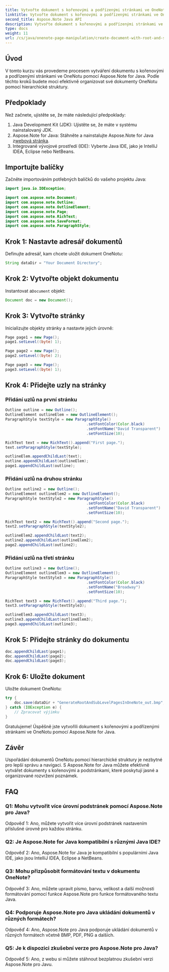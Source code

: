 ```yaml
---
title: Vytvořte dokument s kořenovými a podřízenými stránkami ve OneNotu
linktitle: Vytvořte dokument s kořenovými a podřízenými stránkami ve OneNotu
second_title: Aspose.Note Java API
description: Vytvořte dokument s kořenovými a podřízenými stránkami ve OneNotu pomocí Aspose.Note for Java. Postupujte podle podrobného průvodce pro efektivní uspořádání poznámek.
type: docs
weight: 11
url: /cs/java/onenote-page-manipulation/create-document-with-root-and-sub-pages/
---
```

## Úvod

V tomto kurzu vás provedeme procesem vytváření dokumentu s kořenovými a podřízenými stránkami ve OneNotu pomocí Aspose.Note for Java. Podle těchto kroků budete moci efektivně organizovat své dokumenty OneNotu pomocí hierarchické struktury.

## Předpoklady

Než začnete, ujistěte se, že máte následující předpoklady:

1. Java Development Kit (JDK): Ujistěte se, že máte v systému nainstalovaný JDK.
2. Aspose.Note for Java: Stáhněte a nainstalujte Aspose.Note for Java z[webová stránka](https://purchase.aspose.com/buy).
3. Integrované vývojové prostředí (IDE): Vyberte Java IDE, jako je IntelliJ IDEA, Eclipse nebo NetBeans.

## Importujte balíčky

Začněte importováním potřebných balíčků do vašeho projektu Java:

```java
import java.io.IOException;

import com.aspose.note.Document;
import com.aspose.note.Outline;
import com.aspose.note.OutlineElement;
import com.aspose.note.Page;
import com.aspose.note.RichText;
import com.aspose.note.SaveFormat;
import com.aspose.note.ParagraphStyle;
```

## Krok 1: Nastavte adresář dokumentů

Definujte adresář, kam chcete uložit dokument OneNotu:

```java
String dataDir = "Your Document Directory";
```

## Krok 2: Vytvořte objekt dokumentu

 Instantovat a`Document` objekt:

```java
Document doc = new Document();
```

## Krok 3: Vytvořte stránky

Inicializujte objekty stránky a nastavte jejich úrovně:

```java
Page page1 = new Page();
page1.setLevel((byte) 1);

Page page2 = new Page();
page2.setLevel((byte) 2);

Page page3 = new Page();
page3.setLevel((byte) 1);
```

## Krok 4: Přidejte uzly na stránky

### Přidání uzlů na první stránku

```java
Outline outline = new Outline();
OutlineElement outlineElem = new OutlineElement();
ParagraphStyle textStyle = new ParagraphStyle()
                                    .setFontColor(Color.black)
                                    .setFontName("David Transparent")
                                    .setFontSize(10);

RichText text = new RichText().append("First page.");
text.setParagraphStyle(textStyle);

outlineElem.appendChildLast(text);
outline.appendChildLast(outlineElem);
page1.appendChildLast(outline);
```

### Přidání uzlů na druhou stránku

```java
Outline outline2 = new Outline();
OutlineElement outlineElem2 = new OutlineElement();
ParagraphStyle textStyle2 = new ParagraphStyle()
                                    .setFontColor(Color.black)
                                    .setFontName("David Transparent")
                                    .setFontSize(10);

RichText text2 = new RichText().append("Second page.");
text2.setParagraphStyle(textStyle2);

outlineElem2.appendChildLast(text2);
outline2.appendChildLast(outlineElem2);
page2.appendChildLast(outline2);
```

### Přidání uzlů na třetí stránku

```java
Outline outline3 = new Outline();
OutlineElement outlineElem3 = new OutlineElement();
ParagraphStyle textStyle3 = new ParagraphStyle()
                                    .setFontColor(Color.black)
                                    .setFontName("Broadway")
                                    .setFontSize(10);

RichText text3 = new RichText().append("Third page.");
text3.setParagraphStyle(textStyle3);

outlineElem3.appendChildLast(text3);
outline3.appendChildLast(outlineElem3);
page3.appendChildLast(outline3);
```

## Krok 5: Přidejte stránky do dokumentu

```java
doc.appendChildLast(page1);
doc.appendChildLast(page2);
doc.appendChildLast(page3);
```

## Krok 6: Uložte dokument

Uložte dokument OneNotu:

```java
try {
    doc.save(dataDir + "GenerateRootAndSubLevelPagesInOneNote_out.bmp", SaveFormat.Bmp);
} catch (IOException e) {
    // Zpracovat výjimku
}
```

Gratulujeme! Úspěšně jste vytvořili dokument s kořenovými a podřízenými stránkami ve OneNotu pomocí Aspose.Note for Java.

## Závěr

Uspořádání dokumentů OneNotu pomocí hierarchické struktury je nezbytné pro lepší správu a navigaci. S Aspose.Note for Java můžete efektivně vytvářet dokumenty s kořenovými a podstránkami, které poskytují jasné a organizované rozvržení poznámek.

## FAQ

### Q1: Mohu vytvořit více úrovní podstránek pomocí Aspose.Note pro Java?

Odpověď 1: Ano, můžete vytvořit více úrovní podstránek nastavením příslušné úrovně pro každou stránku.

### Q2: Je Aspose.Note for Java kompatibilní s různými Java IDE?

Odpověď 2: Ano, Aspose.Note for Java je kompatibilní s populárními Java IDE, jako jsou IntelliJ IDEA, Eclipse a NetBeans.

### Q3: Mohu přizpůsobit formátování textu v dokumentu OneNote?

Odpověď 3: Ano, můžete upravit písmo, barvu, velikost a další možnosti formátování pomocí funkce Aspose.Note pro funkce formátovaného textu Java.

### Q4: Podporuje Aspose.Note pro Java ukládání dokumentů v různých formátech?

Odpověď 4: Ano, Aspose.Note pro Java podporuje ukládání dokumentů v různých formátech včetně BMP, PDF, PNG a dalších.

### Q5: Je k dispozici zkušební verze pro Aspose.Note pro Java?

Odpověď 5: Ano, z webu si můžete stáhnout bezplatnou zkušební verzi Aspose.Note pro Javu.